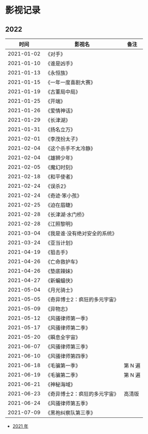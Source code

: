 # 影视记录


## 2022


时间 | 影视名 | 备注
-----|------|-----
2021-01-02 | 《对手》 | 
2021-01-10 | 《谁是凶手》 |
2021-01-13 | 《永恒族》 | 
2021-01-15 | 《一年一度喜剧大赛》 | 
2021-01-19 | 《古董局中局》 | 
2021-01-25 | 《开端》 | 
2021-01-26 | 《爱情神话》 | 
2021-01-29 | 《长津湖》 | 
2021-01-31 | 《扬名立万》 | 
2021-02-01 | 《李茂扮太子》 | 
2021-02-04 | 《这个杀手不太冷静》 | 
2021-02-04 | 《雄狮少年》 | 
2021-02-05 | 《魔幻时刻》 | 
2021-02-18 | 《和平使者》 | 
2021-02-24 | 《误杀2》 | 
2021-02-24 | 《奇迹·笨小孩》 | 
2021-02-25 | 《迫在眉睫》 | 
2021-02-28 | 《长津湖·水门桥》 | 
2021-02-28 | 《江照黎明》 | 
2021-03-04 | 《我是谁·没有绝对安全的系统》 | 
2021-03-24 | 《亚当计划》 | 
2021-04-19 | 《狙击手》 | 
2021-04-26 | 《亡命救护车》 | 
2021-04-26 | 《垫底辣妹》 | 
2021-04-27 | 《新蝙蝠侠》 | 
2021-05-04 | 《月光骑士》 | 
2021-05-05 | 《奇异博士2：疯狂的多元宇宙》 | 
2021-05-09 | 《异物志》 |
2021-05-12 | 《风骚律师第一季》 |
2021-05-17 | 《风骚律师第二季》 |
2021-05-20 | 《瞬息全宇宙》 |
2021-06-07 | 《风骚律师第三季》 |
2021-06-10 | 《风骚律师第四季》 |
2021-06-18 | 《毛骗第一季》 | 第 N 遍
2021-06-19 | 《毛骗第二季》 | 第 N 遍
2021-06-21 | 《神秘海域》 | 
2021-06-23 | 《奇异博士2：疯狂的多元宇宙》 | 高清版
2021-06-24 | 《风骚律师第五季》 | 
2021-07-09 | 《黑袍纠察队第三季》 |

- [2021 年](2021.md)


